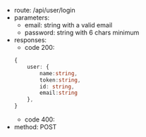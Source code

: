 -   route: /api/user/login
-   parameters:
    -   email: string with a valid email
    -   password: string with 6 chars minimum
-   responses:
    -   code 200:
    ```typescript
    {
        user: {
            name:string,
            token:string,
            id: string,
            email:string
        },
    }
    ```
    -   code 400:
-   method: POST
